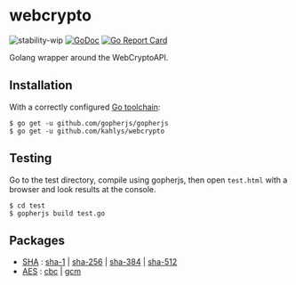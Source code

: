 # webcrypto

![stability-wip](https://img.shields.io/badge/stability-work_in_progress-lightgrey.svg)
[![GoDoc](https://godoc.org/github.com/kahlys/webcrypto?status.svg)](https://godoc.org/github.com/kahlys/webcrypto)
[![Go Report Card](https://goreportcard.com/badge/github.com/kahlys/webcrypto)](https://goreportcard.com/report/github.com/kahlys/webcrypto)

Golang wrapper around the WebCryptoAPI.

## Installation

With a correctly configured [Go toolchain](https://golang.org/doc/install):

```
$ go get -u github.com/gopherjs/gopherjs
$ go get -u github.com/kahlys/webcrypto
```

## Testing

Go to the test directory, compile using gopherjs, then open `test.html` with a browser and look results at the console.

```
$ cd test
$ gopherjs build test.go
```

## Packages

- [SHA](https://godoc.org/github.com/kahlys/webcrypto/sha) : [sha-1](https://godoc.org/github.com/kahlys/webcrypto/sha#Sum1) | [sha-256](https://godoc.org/github.com/kahlys/webcrypto/sha#Sum256) | [sha-384](https://godoc.org/github.com/kahlys/webcrypto/sha#Sum384) | [sha-512](https://godoc.org/github.com/kahlys/webcrypto/sha#Sum512)
- [AES](https://godoc.org/github.com/kahlys/webcrypto/aes) : [cbc](https://godoc.org/github.com/kahlys/webcrypto/aes#EncryptCBC) | [gcm](https://godoc.org/github.com/kahlys/webcrypto/aes#EncryptGCM)
